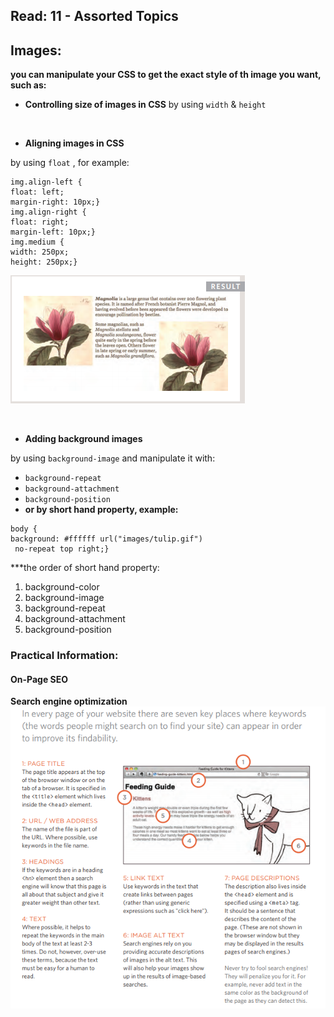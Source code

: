 ## Read: 11 - Assorted Topics
## Images:
**you can manipulate your CSS to get the exact style of th image you want, such as:**



- **Controlling size of images in CSS**
by using ```width``` & ```height``` <br> 

<br>

- **Aligning images in CSS**

by using ```float``` , for example:
```
img.align-left {
float: left;
margin-right: 10px;}
img.align-right {
float: right;
margin-left: 10px;}
img.medium {
width: 250px;
height: 250px;}
```
![Align image example](Images\align.png) <br>

<br>

- **Adding background images**

by using ```background-image```
and manipulate it with:
- ```background-repeat```
- ```background-attachment```
- ```background-position```
- **or by short hand property, example:**
```
body {
background: #ffffff url("images/tulip.gif")
 no-repeat top right;}
 ```
 ***the order of short hand property:
1. background-color
2. background-image
3. background-repeat
4. background-attachment
5. background-position


### Practical Information:
#### On-Page SEO
**Search engine optimization**
![SEO](Images\on-page.png)


